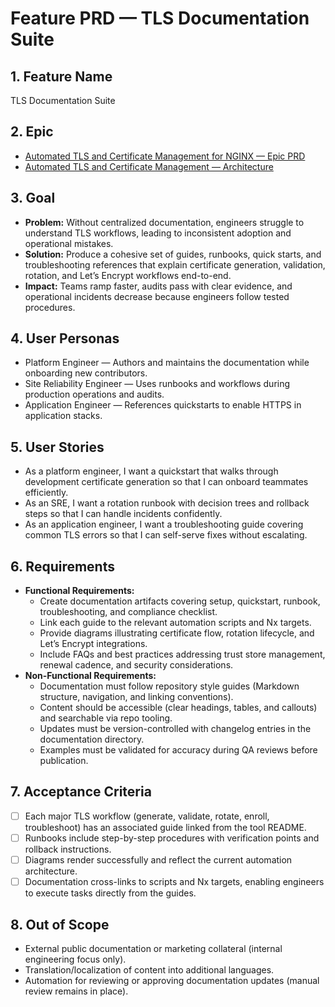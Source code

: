 # Feature PRD — TLS Documentation Suite

## 1. Feature Name

TLS Documentation Suite

## 2. Epic

- [Automated TLS and Certificate Management for NGINX — Epic PRD](../../epic.md)
- [Automated TLS and Certificate Management — Architecture](../../arch.md)

## 3. Goal

- **Problem:** Without centralized documentation, engineers struggle to understand TLS workflows, leading to inconsistent adoption and operational mistakes.
- **Solution:** Produce a cohesive set of guides, runbooks, quick starts, and troubleshooting references that explain certificate generation, validation, rotation, and Let’s Encrypt workflows end-to-end.
- **Impact:** Teams ramp faster, audits pass with clear evidence, and operational incidents decrease because engineers follow tested procedures.

## 4. User Personas

- Platform Engineer — Authors and maintains the documentation while onboarding new contributors.
- Site Reliability Engineer — Uses runbooks and workflows during production operations and audits.
- Application Engineer — References quickstarts to enable HTTPS in application stacks.

## 5. User Stories

- As a platform engineer, I want a quickstart that walks through development certificate generation so that I can onboard teammates efficiently.
- As an SRE, I want a rotation runbook with decision trees and rollback steps so that I can handle incidents confidently.
- As an application engineer, I want a troubleshooting guide covering common TLS errors so that I can self-serve fixes without escalating.

## 6. Requirements

- **Functional Requirements:**
  - Create documentation artifacts covering setup, quickstart, runbook, troubleshooting, and compliance checklist.
  - Link each guide to the relevant automation scripts and Nx targets.
  - Provide diagrams illustrating certificate flow, rotation lifecycle, and Let’s Encrypt integrations.
  - Include FAQs and best practices addressing trust store management, renewal cadence, and security considerations.
- **Non-Functional Requirements:**
  - Documentation must follow repository style guides (Markdown structure, navigation, and linking conventions).
  - Content should be accessible (clear headings, tables, and callouts) and searchable via repo tooling.
  - Updates must be version-controlled with changelog entries in the documentation directory.
  - Examples must be validated for accuracy during QA reviews before publication.

## 7. Acceptance Criteria

- [ ] Each major TLS workflow (generate, validate, rotate, enroll, troubleshoot) has an associated guide linked from the tool README.
- [ ] Runbooks include step-by-step procedures with verification points and rollback instructions.
- [ ] Diagrams render successfully and reflect the current automation architecture.
- [ ] Documentation cross-links to scripts and Nx targets, enabling engineers to execute tasks directly from the guides.

## 8. Out of Scope

- External public documentation or marketing collateral (internal engineering focus only).
- Translation/localization of content into additional languages.
- Automation for reviewing or approving documentation updates (manual review remains in place).

